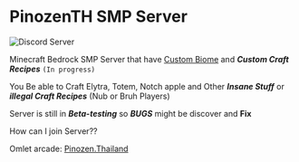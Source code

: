 # PinozenTH SMP Server

![Discord Server](https://discordapp.com/api/guilds/749969091560734822/widget.png?style=shield)

Minecraft Bedrock SMP Server that have [Custom Biome](https://mcpedl.com/plenty-o-biomes-addon/) and ***__Custom Craft Recipes__*** `(In progress)`

You Be able to Craft Elytra, Totem, Notch apple and Other __***Insane Stuff***__ or __*illegal Craft Recipes*__ (Nub or Bruh Players)

Server is still in ***Beta-testing*** so __***BUGS***__ might be discover and **Fix**

How can I join Server??

Omlet arcade: [Pinozen.Thailand](https://omlet.gg/profile/pinozen.thailand)

